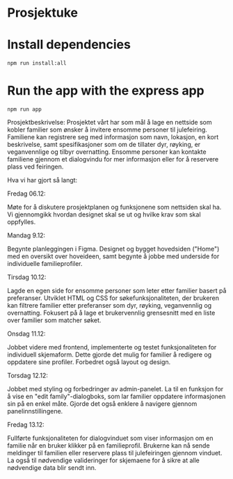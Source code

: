 # Prosjektuke

# Install dependencies

```
npm run install:all
```

# Run the app with the express app

```
npm run app
```

Prosjektbeskrivelse:
Prosjektet vårt har som mål å lage en nettside som kobler familier som ønsker å invitere ensomme personer til julefeiring. Familiene kan registrere seg med informasjon som navn, lokasjon, en kort beskrivelse, samt spesifikasjoner som om de tillater dyr, røyking, er veganvennlige og tilbyr overnatting. Ensomme personer kan kontakte familiene gjennom et dialogvindu for mer informasjon eller for å reservere plass ved feiringen.

Hva vi har gjort så langt:

Fredag 06.12:

Møte for å diskutere prosjektplanen og funksjonene som nettsiden skal ha.
Vi gjennomgikk hvordan designet skal se ut og hvilke krav som skal oppfylles.

Mandag 9.12:

Begynte planleggingen i Figma. Designet og bygget hovedsiden ("Home") med en oversikt over hoveideen, samt begynte å jobbe med underside for individuelle familieprofiler.

Tirsdag 10.12:

Lagde en egen side for ensomme personer som leter etter familier basert på preferanser. Utviklet HTML og CSS for søkefunksjonaliteten, der brukeren kan filtrere familier etter preferanser som dyr, røyking, veganvennlig og overnatting. Fokusert på å lage et brukervennlig grensesnitt med en liste over familier som matcher søket.

Onsdag 11.12:

Jobbet videre med frontend, implementerte og testet funksjonaliteten for individuell skjemaform. Dette gjorde det mulig for familier å redigere og oppdatere sine profiler. Forbedret også layout og design.

Torsdag 12.12:

Jobbet med styling og forbedringer av admin-panelet. La til en funksjon for å vise en "edit family"-dialogboks, som lar familier oppdatere informasjonen sin på en enkel måte. Gjorde det også enklere å navigere gjennom panelinnstillingene.

Fredag 13.12:

Fullførte funksjonaliteten for dialogvinduet som viser informasjon om en familie når en bruker klikker på en familieprofil. Brukerne kan nå sende meldinger til familien eller reservere plass til julefeiringen gjennom vinduet. La også til nødvendige valideringer for skjemaene for å sikre at alle nødvendige data blir sendt inn.
